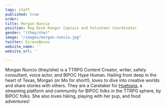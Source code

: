 ```yaml
---
tags: staff
published: true
order: 
title: Morgan Nuncio
position: Reg Desk Ranger Captain and Volunteer Coordinator
gender: "(they/she)"
image: "/images/morgan-nuncio.jpg"
twitter: SirenaBesos
website_name: ''
website_url: ''

---
```

Morgan Nuncio (they/she) is a TTRPG Content Creator, writer, safety consultant, voice actor, and BIPOC Hype Human. Hailing from deep in the heart of Texas, Morgan (or Mo for short!), loves to dive into creative worlds and share stories with others. They are a Caretaker for [Huetopia](https://twitter.com/huetopiatv), a streaming platform and community for BIPOC folks in the TTRPG sphere, by BIPOC folks. She also loves hiking, playing with her pup, and food adventures!